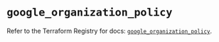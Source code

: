 # `google_organization_policy`

Refer to the Terraform Registry for docs: [`google_organization_policy`](https://registry.terraform.io/providers/hashicorp/google-beta/5.16.0/docs/resources/google_organization_policy).
